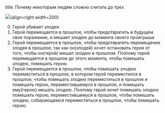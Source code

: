 title: Почему некоторым людям сложно считать до трех

![](/static/img/51jgsU69fPg.jpg){align=right width=200}

0. Герой убивает злодея
1. Герой перемещается в прошлое, чтобы предотвратить в будущем свое поражение, и мешает злодею до момента своего проигрыша
2. Герой перемещается в прошлое, чтобы предотвратить перемещение злодея в прошлое, так как он(злодей) хочет остановить героя от того, чтобы он(герой) мешал злодею в прошлом. Поэтому герой перемещается в прошлое до этого момента, чтобы помешать злодею, помешать герою.
3. Герой перемещается в прошлое, чтобы помешать злодею переместиться в прошлое, в котором герой переместился в прошлое, чтобы помешать злодею переместиться в прошлое и помешать герою, переместившемуся в прошлое, и помешать ему(герою) мешать злодею. Поэтому герой хочет помешать злодею помешать герою, переместившемуся в прошлое, чтобы помешать злодею, собирающемся переместиться в прошлое, чтобы помешать герою.

